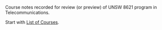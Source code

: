 Course notes recorded for review (or preview) of UNSW 8621 program in Telecommunications.

Start with [List of Courses](UNSW%20EE&T%20COURSE%20NOTES%20(8621-Telecommunications).md).